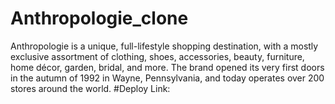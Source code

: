 # Anthropologie_clone
Anthropologie is a unique, full-lifestyle shopping destination, with a mostly exclusive assortment of clothing, shoes, accessories, beauty, furniture, home décor, garden, bridal, and more. The brand opened its very first doors in the autumn of 1992 in Wayne, Pennsylvania, and today operates over 200 stores around the world.
#Deploy Link: 
